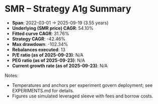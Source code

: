 # SMR – Strategy A1g Summary

- **Span**: 2022-03-01 → 2025-09-19 (3.55 years)
- **Underlying (SMR price) CAGR**: 54.10%
- **Fitted curve CAGR**: 31.76%
- **Strategy CAGR**: -42.46%
- **Max drawdown**: -102.34%
- **Rebalances executed**: 13
- **P/E ratio (as of 2025-09-23)**: N/A
- **PEG ratio (as of 2025-09-23)**: N/A
- **Current growth rate (as of 2025-09-23)**: N/A

Notes:

- Temperatures and anchors per experiment govern deployment; see EXPERIMENTS.md for details.
- Figures use simulated leveraged sleeve with fees and borrow costs.
